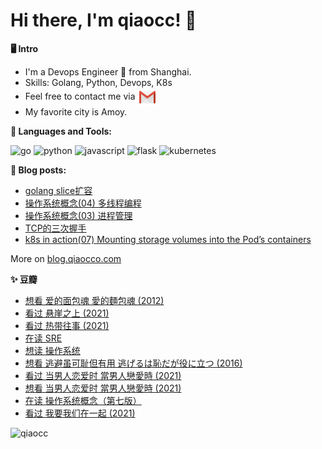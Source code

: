 # Hi there, I'm qiaocc! 👋

**🖥 Intro**

- I'm a Devops Engineer 🚀 from Shanghai.
- Skills: Golang, Python, Devops, K8s
- Feel free to contact me via <a href="mailto:qiaocco@gmail.com" target="blank"><img align="center" src="https://raw.githubusercontent.com/dongweiming/dongweiming/master/assets/gmail.svg" alt="Gmail" height="30" width="30" /></a>
- My favorite city is Amoy.

**🌈 Languages and Tools:**

<p align="left">
<img src="https://simpleicons.org/icons/go.svg" alt="go" width="40" height="40"/>
<img src="https://simpleicons.org/icons/python.svg" alt="python" width="40" height="40"/>
<img src="https://simpleicons.org/icons/django.svg" alt="javascript" width="40" height="40"/>
<img src="https://www.vectorlogo.zone/logos/pocoo_flask/pocoo_flask-icon.svg" alt="flask" width="40" height="40"/>
<img src="https://www.vectorlogo.zone/logos/kubernetes/kubernetes-icon.svg" alt="kubernetes" width="40" height="40"/>
</p>


**📝 Blog posts:**

<!-- BLOG-POST-LIST:START -->
- [golang slice扩容](https://blog.qiaocco.com/post/slice%E6%89%A9%E5%AE%B9/)
- [操作系统概念(04) 多线程编程](https://blog.qiaocco.com/post/%E6%93%8D%E4%BD%9C%E7%B3%BB%E7%BB%9F%E6%A6%82%E5%BF%B504-%E5%A4%9A%E7%BA%BF%E7%A8%8B%E7%BC%96%E7%A8%8B/)
- [操作系统概念(03) 进程管理](https://blog.qiaocco.com/post/%E6%93%8D%E4%BD%9C%E7%B3%BB%E7%BB%9F%E6%A6%82%E5%BF%B503-%E8%BF%9B%E7%A8%8B%E7%AE%A1%E7%90%86/)
- [TCP的三次握手](https://blog.qiaocco.com/post/tcp%E7%9A%84%E4%B8%89%E6%AC%A1%E6%8F%A1%E6%89%8B/)
- [k8s in action(07) Mounting storage volumes into the Pod’s containers](https://blog.qiaocco.com/post/k8s-in-action07-mounting-storage-volumes-into-the-pods-containers/)
<!-- BLOG-POST-LIST:END -->
More on <a href="https://blog.qiaocco.com" target="blank">blog.qiaocco.com</a>

**✨ 豆瓣**

<!-- DOUBAN-ACTIVITIES:START -->
- [想看 爱的面包魂 愛的麵包魂‎ (2012)](https://www.douban.com/people/153932994/status/3514086819/)
- [看过 悬崖之上‎ (2021)](https://www.douban.com/people/153932994/status/3488319165/)
- [看过 热带往事‎ (2021)](https://www.douban.com/people/153932994/status/3480169425/)
- [在读 SRE](https://www.douban.com/people/153932994/status/3480168757/)
- [想读 操作系统](https://www.douban.com/people/153932994/status/3477045289/)
- [想看 逃避虽可耻但有用 逃げるは恥だが役に立つ‎ (2016)](https://www.douban.com/people/153932994/status/3475700612/)
- [看过 当男人恋爱时 當男人戀愛時‎ (2021)](https://www.douban.com/people/153932994/status/3475484601/)
- [想看 当男人恋爱时 當男人戀愛時‎ (2021)](https://www.douban.com/people/153932994/status/3469074369/)
- [在读 操作系统概念（第七版）](https://www.douban.com/people/153932994/status/3467325635/)
- [看过 我要我们在一起‎ (2021)](https://www.douban.com/people/153932994/status/3454449218/)
<!-- DOUBAN-ACTIVITIES:END -->

<p align="left">
<img align="left" src="https://github-readme-stats.vercel.app/api/top-langs/?username=qiaocco&layout=compact&hide=html" alt="qiaocc" />
</p>
